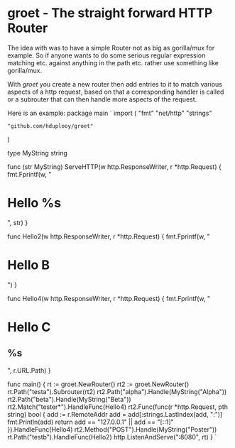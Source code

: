 # groet - The straight forward HTTP Router

The idea with was to have a simple Router not as big as gorilla/mux for example. So if anyone wants to do some serious regular expression matching etc. against anything in the path etc. rather use something like gorilla/mux.

With *groet* you create a new router then add entries to it to match various aspects of a http request, based on that a corresponding handler is called or a subrouter that can then handle more aspects of the request.

Here is an example:
<cod>
package main
`
import (
	"fmt"
	"net/http"
	"strings"

	"github.com/hduplooy/groet"
)

type MyString string

func (str MyString) ServeHTTP(w http.ResponseWriter, r *http.Request) {
	fmt.Fprintf(w, "<html><body><h1>Hello %s</h1></body></html>", str)
}

func Hello2(w http.ResponseWriter, r *http.Request) {
	fmt.Fprintf(w, "<html><body><h1>Hello B</h1></body></html>")
}

func Hello4(w http.ResponseWriter, r *http.Request) {
	fmt.Fprintf(w, "<html><body><h1>Hello C</h1><h2>%s</h2></body></html>", r.URL.Path)
}

func main() {
	rt := groet.NewRouter()
	rt2 := groet.NewRouter()
	rt.Path("testa").Subrouter(rt2)
	rt2.Path("alpha").Handle(MyString("Alpha"))
	rt2.Path("beta").Handle(MyString("Beta"))
	rt2.Match("tester*").HandleFunc(Hello4)
	rt2.Func(func(r *http.Request, pth string) bool {
		add := r.RemoteAddr
		add = add[:strings.LastIndex(add, ":")]
		fmt.Println(add)
		return add == "127.0.0.1" || add == "[::1]"
	}).HandleFunc(Hello4)
	rt2.Method("POST").Handle(MyString("Poster"))
	rt.Path("testb").HandleFunc(Hello2)
	http.ListenAndServe(":8080", rt)
}
</code>
`
